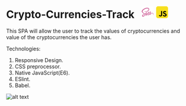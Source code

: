 # Crypto-Currencies-Track  &nbsp;    ![Screenshot](sass32.png)     ![Screenshot](javascript.png) 
 

This SPA will allow the user to track the values of cryptocurrencies and value of the cryptocurrencies the user has.

Technologies: 
1. Responsive Design.
2. CSS preprocessor.
3. Native JavaScript(E6).
4. ESlint.
5. Babel.


![alt text](https://cryptoformatics.com/wp-content/uploads/2019/06/mother-btc.jpg)
